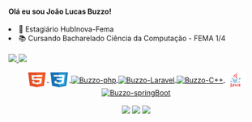 <h4>Olá eu sou João Lucas Buzzo!</h4>
<li>🔭 Estagiário HubInova-Fema</li>
<li>📚 Cursando Bacharelado Ciência da Computação - FEMA 1/4</li>

<br>
<div align="center" style="display: flex;">
  <a href="https://github.com/JoBuzzo">
  <img height="180em" src="https://github-readme-stats.vercel.app/api?username=JoBuzzo&show_icons=true&show_icons=true&theme=nightowl&include_all_commits=true&count_private=true"/>
  <img height="180em" src="https://github-readme-stats.vercel.app/api/top-langs/?username=JoBuzzo&layout=compact&langs_count=7&theme=nightowl"/>
</div>
<div style="display: inline_block" align="center"><br>
  <img align="center" alt="Buzzo-HTML" height="30" width="40" src="https://raw.githubusercontent.com/devicons/devicon/master/icons/html5/html5-original.svg">
  <img align="center" alt="Buzzo-CSS" height="30" width="40" src="https://raw.githubusercontent.com/devicons/devicon/master/icons/css3/css3-original.svg">
  <img align="center" alt="Buzzo-php" height="30" width="40" src="https://upload.wikimedia.org/wikipedia/commons/thumb/2/27/PHP-logo.svg/2560px-PHP-logo.svg.png">
  <img align="center" alt="Buzzo-Laravel" height="30" width="35" src="https://cdn.worldvectorlogo.com/logos/laravel-1.svg">
  <img align="center" alt="Buzzo-C++" height="30" width="30" src="https://user-images.githubusercontent.com/42747200/46140125-da084900-c26d-11e8-8ea7-c45ae6306309.png">
  <img align="center" alt="Buzzo-java" height="30" width="40" src="https://raw.githubusercontent.com/devicons/devicon/1119b9f84c0290e0f0b38982099a2bd027a48bf1/icons/java/java-original-wordmark.svg">
  <img align="center" alt="Buzzo-springBoot" height="30" width="30" src="https://seeklogo.com/images/S/spring-logo-9A2BC78AAF-seeklogo.com.png">
</div>
  <br>
<div align="center"> 
  <a href="https://instagram.com/joao.buzzo" target="_blank"><img src="https://img.shields.io/badge/-Instagram-%23E4405F?style=for-the-badge&logo=instagram&logoColor=white" target="_blank"></a>
  <a href = "mailto:joaolucas.buzzo@gmail.com"><img src="https://img.shields.io/badge/-Gmail-%23333?style=for-the-badge&logo=gmail&logoColor=white" target="_blank"></a>
  <a href="https://linkedin.com/in/joão-lucas-buzzo-holzle-006469235" target="_blank"><img src="https://img.shields.io/badge/-LinkedIn-%230077B5?style=for-the-badge&logo=linkedin&logoColor=white" target="_blank"></a>
</div>
  
 
